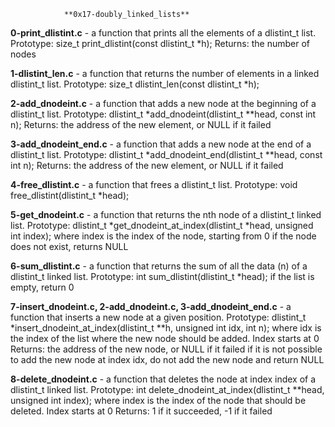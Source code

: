 				**0x17-doubly_linked_lists**

**0-print_dlistint.c** - a function that prints all the elements of a dlistint_t list.
			Prototype: size_t print_dlistint(const dlistint_t *h);
			Returns: the number of nodes

**1-dlistint_len.c** - a function that returns the number of elements in a linked dlistint_t list.
			Prototype: size_t dlistint_len(const dlistint_t *h);

**2-add_dnodeint.c** - a function that adds a new node at the beginning of a dlistint_t list.
			Prototype: dlistint_t *add_dnodeint(dlistint_t **head, const int n);
			Returns: the address of the new element, or NULL if it failed

**3-add_dnodeint_end.c** - a function that adds a new node at the end of a dlistint_t list.
			Prototype: dlistint_t *add_dnodeint_end(dlistint_t **head, const int n);
			Returns: the address of the new element, or NULL if it failed

**4-free_dlistint.c** - a function that frees a dlistint_t list.
			Prototype: void free_dlistint(dlistint_t *head);

**5-get_dnodeint.c** - a function that returns the nth node of a dlistint_t linked list.
			Prototype: dlistint_t *get_dnodeint_at_index(dlistint_t *head, unsigned int index);
			where index is the index of the node, starting from 0
			if the node does not exist, returns NULL

**6-sum_dlistint.c** -  a function that returns the sum of all the data (n) of a dlistint_t linked list.
			Prototype: int sum_dlistint(dlistint_t *head);
			if the list is empty, return 0

**7-insert_dnodeint.c, 2-add_dnodeint.c, 3-add_dnodeint_end.c** -  a function that inserts a new node at a given position.
								Prototype: dlistint_t *insert_dnodeint_at_index(dlistint_t **h, unsigned int idx, int n);
								where idx is the index of the list where the new node should be added. Index starts at 0
								Returns: the address of the new node, or NULL if it failed
								if it is not possible to add the new node at index idx, do not add the new node and return NULL

**8-delete_dnodeint.c** - a function that deletes the node at index index of a dlistint_t linked list.
			Prototype: int delete_dnodeint_at_index(dlistint_t **head, unsigned int index);
			where index is the index of the node that should be deleted. Index starts at 0
			Returns: 1 if it succeeded, -1 if it failed

